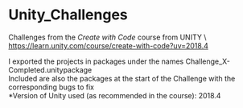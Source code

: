 # Unity_Challenges
Challenges from the _Create with Code_ course from UNITY \\
https://learn.unity.com/course/create-with-code?uv=2018.4

I exported the projects in packages under the names Challenge_X-Completed.unitypackage  
Included are also the packages at the start of the Challenge with the corresponding bugs to fix   
*Version of Unity used (as recommended in the course): 2018.4
